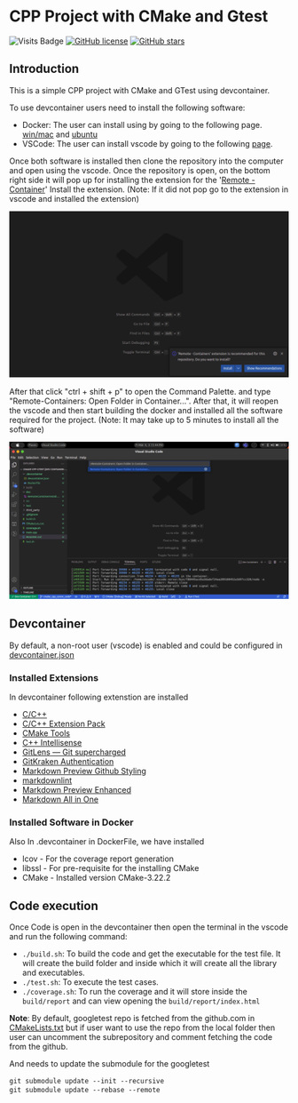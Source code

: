# CPP Project with CMake and Gtest

![Visits Badge](https://badges.pufler.dev/visits/shaha-pratik/Example-Project)
[![GitHub license](https://img.shields.io/github/license/shaha-pratik/Example-Project)](https://github.com/shaha-pratik/Example-Project/blob/main/LICENSE)
[![GitHub stars](https://img.shields.io/github/stars/shaha-pratik/Example-Project)](https://github.com/shaha-pratik/Example-Project/stargazers)

## Introduction

This is a simple CPP project with CMake and GTest using devcontainer.

To use devcontainer users need to install the following software:

- Docker: The user can install using by going to the following page. [win/mac](https://docs.docker.com/engine/install/) and [ubuntu](https://docs.docker.com/engine/install/ubuntu/)
- VSCode: The user can install vscode by going to the following [page](https://code.visualstudio.com/Download).

Once both software is installed then clone the repository into the computer and open using the vscode. Once the repository is open, on the bottom right side it will pop up for installing the extension for the '[Remote - Container](https://marketplace.visualstudio.com/items?itemName=ms-vscode-remote.remote-containers)' Install the extension. (Note: If it did not pop go to the extension in vscode and installed the extension)

![Remote Container Install](doc/RemoteContainerInstall.png)

After that click "ctrl + shift + p" to open the Command Palette. and type "Remote-Containers: Open Folder in Container...". After that, it will reopen the vscode and then start building the docker and installed all the software required for the project. (Note: It may take up to 5 minutes to install all the software)

![Open in Remote container](doc/OpenRemoteContainer.png)

## Devcontainer

By default, a non-root user (vscode) is enabled and could be configured in [devcontainer.json](.devcontainer/devcontainer.json)

### Installed Extensions

In devcontainer following extenstion are installed

- [C/C++](https://marketplace.visualstudio.com/items?itemName=ms-vscode.cpptools)
- [C/C++ Extension Pack](https://marketplace.visualstudio.com/items?itemName=ms-vscode.cpptools-extension-pack)
- [CMake Tools
  ](https://marketplace.visualstudio.com/items?itemName=ms-vscode.cmake-tools)
- [C++ Intellisense](https://marketplace.visualstudio.com/items?itemName=austin.code-gnu-global)
- [GitLens — Git supercharged](https://marketplace.visualstudio.com/items?itemName=eamodio.gitlens)
- [GitKraken Authentication](https://marketplace.visualstudio.com/items?itemName=gitkraken.gitkraken-authentication)
- [Markdown Preview Github Styling](https://marketplace.visualstudio.com/items?itemName=bierner.markdown-preview-github-styles)
- [markdownlint](https://marketplace.visualstudio.com/items?itemName=DavidAnson.vscode-markdownlint)
- [Markdown Preview Enhanced](https://marketplace.visualstudio.com/items?itemName=shd101wyy.markdown-preview-enhanced)
- [Markdown All in One](https://marketplace.visualstudio.com/items?itemName=yzhang.markdown-all-in-one)

### Installed Software in Docker

Also In .devcontainer in DockerFile, we have installed

- lcov - For the coverage report generation
- libssl - For pre-requisite for the installing CMake
- CMake - Installed version CMake-3.22.2

## Code execution

Once Code is open in the devcontainer then open the terminal in the vscode and run the following command:

- `./build.sh`: To build the code and get the executable for the test file. It will create the build folder and inside which it will create all the library and executables.
- `./test.sh`: To execute the test cases.
- `./coverage.sh`: To run the coverage and it will store inside the `build/report` and can view opening the `build/report/index.html`

**Note**: By default, googletest repo is fetched from the github.com in [CMakeLists.txt](CMakeLists.txt#23) but if user want to use the repo from the local folder then user can uncomment the subrepository and comment fetching the code from the github.

And needs to update the submodule for the googletest

```shell
git submodule update --init --recursive
git submodule update --rebase --remote
```
